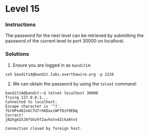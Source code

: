 # Level 15

### Instructions
The password for the next level can be retrieved by submitting the password of the current level to port 30000 on localhost.

### Solutions
1. Ensure you are logged in as `bandit14`:
```
ssh bandit14@bandit.labs.overthewire.org -p 2220
```

2. We can obtain the password by using the `telnet` command:
```shell
bandit14@bandit:~$ telnet localhost 30000
Trying 127.0.0.1...
Connected to localhost.
Escape character is '^]'.
fGrHPx402xGC7U7rXKDaxiWFTOiF0ENq
Correct!
jN2kgmIXJ6fShzhT2avhotn4Zcka6tnt

Connection closed by foreign host.
```